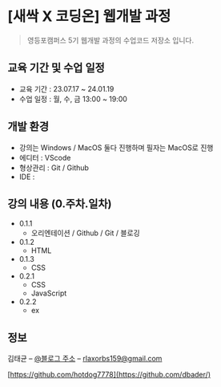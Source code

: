 # [새싹 X 코딩온] 웹개발 과정  

> 영등포캠퍼스 5기 웹개발 과정의 수업코드 저장소 입니다.

## 교육 기간 및 수업 일정

* 교육 기간 : 23.07.17 ~ 24.01.19
* 수업 일정 : 월, 수, 금 13:00 ~ 19:00

## 개발 환경 
* 강의는 Windows / MacOS 둘다 진행하며 필자는 MacOS로 진행
* 에디터 : VScode
* 형상관리 : Git / Github
* IDE : 

## 강의 내용 (0.주차.일차)

* 0.1.1
    * 오리엔테이션 / Github / Git / 블로깅
* 0.1.2
    * HTML
* 0.1.3
    * CSS
* 0.2.1
    * CSS
    * JavaScript
* 0.2.2
    * ex

## 정보

김태균 – [@블로그 주소](https://dksl00.tistory.com/) – rlaxorbs159@gmail.com

[https://github.com/hotdog7778](https://github.com/dbader/)